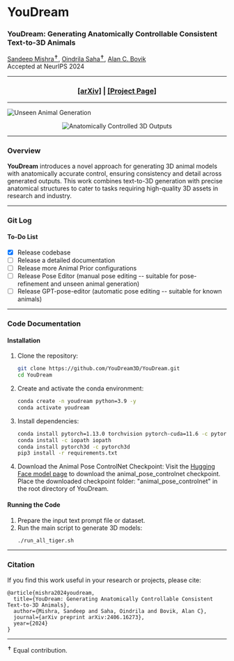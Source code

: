 # YouDream

### YouDream: Generating Anatomically Controllable Consistent Text-to-3D Animals  
[Sandeep Mishra<sup>✝︎</sup>](https://sandeep-sm.github.io/), [Oindrila Saha<sup>✝︎</sup>](http://oindrilasaha.github.io), [Alan C. Bovik](https://www.ece.utexas.edu/people/faculty/alan-bovik)  
Accepted at NeurIPS 2024

---

<h3 align="center">
  <a href="https://arxiv.org/abs/2406.16273v1">[arXiv]</a> |
  <a href="https://youdream3d.github.io">[Project Page]</a>
</h3>

---

![Unseen Animal Generation](https://github.com/YouDream3D/YouDream/assets/172318216/ed597c4b-02a6-4078-bfc8-9d892e5d0731)

<div align="center">
  <img src="https://github.com/YouDream3D/YouDream/assets/172318216/fe9cab6a-55a8-4eb3-b9ca-e9a09fc89b8c" alt="Anatomically Controlled 3D Outputs"/>
</div>

---

### Overview
**YouDream** introduces a novel approach for generating 3D animal models with anatomically accurate control, ensuring consistency and detail across generated outputs. This work combines text-to-3D generation with precise anatomical structures to cater to tasks requiring high-quality 3D assets in research and industry.

---

### Git Log
#### To-Do List
- [x] Release codebase
- [ ] Release a detailed documentation
- [ ] Release more Animal Prior configurations
- [ ] Release Pose Editor (manual pose editing -- suitable for pose-refinement and unseen animal generation)
- [ ] Release GPT-pose-editor (automatic pose editing -- suitable for known animals)

---

### Code Documentation
#### Installation
1. Clone the repository:
   ```bash
   git clone https://github.com/YouDream3D/YouDream.git
   cd YouDream
   ```
2. Create and activate the conda environment:
   ```bash
   conda create -n youdream python=3.9 -y
   conda activate youdream
   ```
3. Install dependencies:
   ```bash
   conda install pytorch=1.13.0 torchvision pytorch-cuda=11.6 -c pytorch -c nvidia
   conda install -c iopath iopath
   conda install pytorch3d -c pytorch3d
   pip3 install -r requirements.txt
   ```
4. Download the Animal Pose ControlNet Checkpoint:
   Visit the [Hugging Face model page](https://huggingface.co/battleMaster/animal_pose_controlnet) to download the animal_pose_controlnet checkpoint.
   Place the downloaded checkpoint folder: "animal_pose_controlnet"  in the root directory of YouDream.

#### Running the Code
1. Prepare the input text prompt file or dataset.
2. Run the main script to generate 3D models:
   ```bash
   ./run_all_tiger.sh 
   ```

---

### Citation
If you find this work useful in your research or projects, please cite:

```
@article{mishra2024youdream,
  title={YouDream: Generating Anatomically Controllable Consistent Text-to-3D Animals},
  author={Mishra, Sandeep and Saha, Oindrila and Bovik, Alan C},
  journal={arXiv preprint arXiv:2406.16273},
  year={2024}
}
```

---

<sup>✝︎</sup> Equal contribution.

